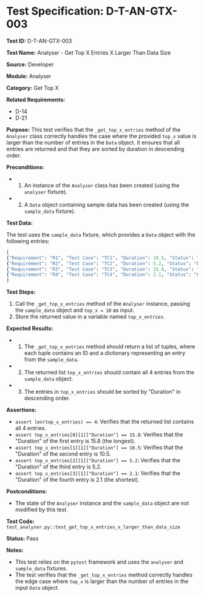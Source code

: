 # Test Specification: D-T-AN-GTX-003

**Test ID:** D-T-AN-GTX-003

**Test Name:** Analyser - Get Top X Entries X Larger Than Data Size

**Source:** Developer

**Module:** Analyser

**Category:** Get Top X

**Related Requirements:**

*   D-14
*   D-21

**Purpose:**
This test verifies that the `_get_top_x_entries` method of the `Analyser` class correctly handles the case where the provided `top_x` value is larger than the number of entries in the `Data` object. It ensures that all entries are returned and that they are sorted by duration in descending order.

**Preconditions:**

*   1) An instance of the `Analyser` class has been created (using the `analyser` fixture).
*   2) A `Data` object containing sample data has been created (using the `sample_data` fixture).

**Test Data:**

The test uses the `sample_data` fixture, which provides a `Data` object with the following entries:

```python
[
{"Requirement": "R1", "Test Case": "TC1", "Duration": 10.5, "Status": "Passed"},
{"Requirement": "R2", "Test Case": "TC2", "Duration": 5.2, "Status": "Failed"},
{"Requirement": "R3", "Test Case": "TC3", "Duration": 15.8, "Status": "Passed"},
{"Requirement": "R4", "Test Case": "TC4", "Duration": 2.1, "Status": "Failed"}
]
```

**Test Steps:**

1.  Call the `_get_top_x_entries` method of the `Analyser` instance, passing the `sample_data` object and `top_x = 10` as input.
2.  Store the returned value in a variable named `top_x_entries`.

**Expected Results:**

*   1) The `_get_top_x_entries` method should return a list of tuples, where each tuple contains an ID and a dictionary representing an entry from the `sample_data`.
*   2) The returned list `top_x_entries` should contain all 4 entries from the `sample_data` object.
*   3) The entries in `top_x_entries` should be sorted by "Duration" in descending order.

**Assertions:**

*   `assert len(top_x_entries) == 4`: Verifies that the returned list contains all 4 entries.
*   `assert top_x_entries[0][1]["Duration"] == 15.8`: Verifies that the "Duration" of the first entry is 15.8 (the longest).
*   `assert top_x_entries[1][1]["Duration"] == 10.5`: Verifies that the "Duration" of the second entry is 10.5.
*   `assert top_x_entries[2][1]["Duration"] == 5.2`: Verifies that the "Duration" of the third entry is 5.2.
*   `assert top_x_entries[3][1]["Duration"] == 2.1`: Verifies that the "Duration" of the fourth entry is 2.1 (the shortest).

**Postconditions:**

*   The state of the `Analyser` instance and the `sample_data` object are not modified by this test.

**Test Code:** `test_analyser.py::test_get_top_x_entries_x_larger_than_data_size`

**Status:** Pass

**Notes:**

*   This test relies on the `pytest` framework and uses the `analyser` and `sample_data` fixtures.
*   The test verifies that the `_get_top_x_entries` method correctly handles the edge case where `top_x` is larger than the number of entries in the input `Data` object.
